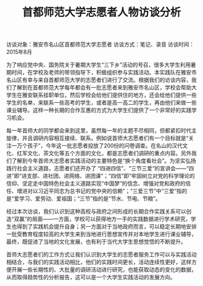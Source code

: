 ﻿---
title: 首都师范大学志愿者人物访谈分析
layout: post
tags: [news]
---
访谈对象：雅安市名山区首都师范大学志愿者
访谈方式：笔记、录音
访谈时间：2015年8月

为了响应党中央、国务院关于暑期大学生“三下乡”活动的号召，很多大学生利用暑期时间，在学校及老师的带领指导下，积极组织参与实践活动。本实践队在雅安市名山区有幸与来自首都师范大学的志愿者们进行了交流。根据我们的访谈内容，我们了解到在首都师范大学每年都会有一批志愿者来到雅安市名山区，学校会帮助大学生在雅安联系挂职单位，然后学校会给他们提供住的地方，还会给他们提供一些学生的名单，来联系一些高考的学生，或者是高一高二的学生，再由他们来做一些课业辅导。这样一种长期的合作互惠的方式为大学生们提供了一个非常好的实践学习机会。

每一年首师大的同学都会来到这里，虽然每一年的主题不尽相同，但都紧扣时代主旋律，并且调研内容相互接续、联系。例如说首师大志愿者们有一个目标就是“关注一万个孩子”，今年这一批志愿者投放了200份的问卷调查。在名山的汉代文化、红军文化、茶文化等五个方面的文化，都是志愿者们调研的重点内容。另外我们了解到今年首师大志愿者实践活动的主要特色是“换个角度看社会”。为坚实弘扬践行社会主义道路，志愿者们还开办了 “四进四信”、“三节三爱”的宣讲会——“四进”即“进支部、进社团、进网络、进团课”；“四信”即“牢固树立对党的科学理论的信仰、坚定走中国特色社会主义道路实现“中国梦”的信念、增强对党和政府的信任、增进对以习近平同志为总书记的党中央的信赖”；“三爱三节”中“三爱”指的是“爱学习、爱劳动、爱祖国；“三节”指的是“节水、节电、节粮”。

经过本次访谈，我们认识到这种高校与政府之间形成的长期合作实践关系可以创造“双赢”的局面——一方面，学校可以获得地方一手的实践数据进行学术研究，学生也得到了实践机会提升自身；另一方面对于当地政府而言，可以稳定长期地安排一批受教育程度较高的大学生来到当地进行思想宣传并对本地学生进行课业辅导，最终，既促进了当地的文化发展，也有利于当代大学生思想觉悟的不断提升。

首师大志愿者们的工作方式让我们认识到大学生的志愿者服务工作可以与实践活动相结合，与我们的实践活动相比，他们的实践时间更长，活动连续性更好，这样方便开展一些长期性的、大批量的调研活动进行研究，也能获取动态的变化的数据，从而取得趋势性的分析报告，这可以是一个大学生实践活动的发展方向。

